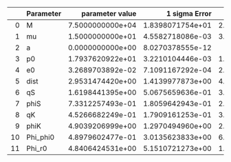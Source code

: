 |    | Parameter   |   parameter value |    1 sigma Error |     Relative Error |              SNR |
|---:|:------------|------------------:|-----------------:|-------------------:|-----------------:|
|  0 | M           |  7.5000000000e+04 | 1.8398071754e+01 |   2.4530762339e-04 | 5.6331820381e+00 |
|  1 | mu          |  1.5000000000e+01 | 4.5582718086e-03 |   3.0388478724e-04 | 5.6331820381e+00 |
|  2 | a           |  0.0000000000e+00 | 8.0270378555e-12 | inf                | 5.6331820381e+00 |
|  3 | p0          |  1.7937620922e+01 | 3.2210104446e-03 |   1.7956731602e-04 | 5.6331820381e+00 |
|  4 | e0          |  3.2689703892e-02 | 7.1091167292e-04 |   2.1747265600e-02 | 5.6331820381e+00 |
|  5 | dist        |  2.9531474420e+00 | 1.4139977873e+00 |   4.7881042686e-01 | 5.6331820381e+00 |
|  6 | qS          |  1.6198441395e+00 | 5.0675659636e-01 |   3.1284281247e-01 | 5.6331820381e+00 |
|  7 | phiS        |  7.3312257493e-01 | 1.8059642943e-01 |   2.4633865551e-01 | 5.6331820381e+00 |
|  8 | qK          |  4.5266682249e-01 | 1.7909161253e-01 |   3.9563671035e-01 | 5.6331820381e+00 |
|  9 | phiK        |  4.9039206999e+00 | 1.2970494960e+00 |   2.6449234711e-01 | 5.6331820381e+00 |
| 10 | Phi_phi0    |  4.8979602477e-01 | 3.0135623833e+00 |   6.1526885294e+00 | 5.6331820381e+00 |
| 11 | Phi_r0      |  4.8406424531e+00 | 5.1510721273e+00 |   1.0641298499e+00 | 5.6331820381e+00 |